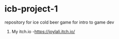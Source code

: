 # icb-project-1
repository for ice cold beer game for intro to game dev
1. My itch.io -https://joylali.itch.io/
